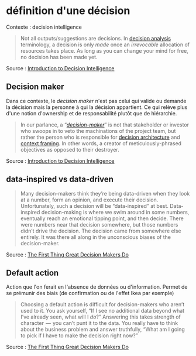 # définition d'une décision

Contexte : decision intelligence

> Not all outputs/suggestions are decisions. In [decision analysis](http://bit.ly/decawiki) terminology, a decision is only _made_ once an _irrevocable_ allocation of resources takes place. As long as you can change your mind for free, no decision has been made yet.

Source : [Introduction to Decision Intelligence][1]

[1]: https://towardsdatascience.com/introduction-to-decision-intelligence-5d147ddab767

## Decision maker

Dans ce contexte, le *decision maker* n'est pas celui qui valide ou demande la décision mais la personne à qui la décision appartient. Ce qui relève plus d'une notion d'ownership et de responsabilité plutôt que de hiérarchie.

> In our parlance, a “[_decision-maker_](http://bit.ly/quaesita_roles)” is not that stakeholder or investor who swoops in to veto the machinations of the project team, but rather the person who is responsible for [decision architecture](http://bit.ly/quaesita_dmguide) and [context framing](http://bit.ly/quaesita_default). In other words, a creator of meticulously-phrased objectives as opposed to their destroyer.

Source : [Introduction to Decision Intelligence][1]

## data-inspired vs data-driven

> Many decision-makers think they’re being data-driven when they look at a number, form an opinion, and execute their decision. Unfortunately, such a decision will be “data-inspired” at best. Data-inspired decision-making is where we swim around in some numbers, eventually reach an emotional tipping point, and then decide. There were numbers near that decision somewhere, but those numbers didn’t drive the decision. The decision came from somewhere else entirely. It was there all along in the unconscious biases of the decision-maker.

Source : [The First Thing Great Decision Makers Do][2]

## Default action

Action que l'on ferait en l'absence de données ou d'information. Permet de se prémunir des biais (de confirmation ou de l'effet Ikea par exemple)

> Choosing a default action is difficult for decision-makers who aren’t used to it. You ask yourself, “If I see no additional data beyond what I’ve already seen, what will I _do_?” Answering this takes strength of character  —  you can’t punt it to the data. You really have to think about the business problem and answer truthfully, “What am I going to pick if I have to make the decision right now?”

Source : [The First Thing Great Decision Makers Do][2]

[2]: https://hbr.org/2019/06/the-first-thing-great-decision-makers-do